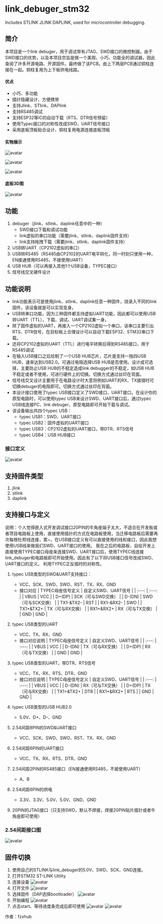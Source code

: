 # link_debuger_stm32
Includes STLINK JLINK DAPLINK, used for microcontroller debugging.
## 简介
本项目是一个link debuger，用于调试带有JTAG、SWD接口的微控制器。由于SWD接口的优势，以及本项目宗旨是做一个美观、小巧、功能全的调试器，因此查阅了许多开源电路、开源固件。最终做了该PCB。由上下两层PCB通过铜柱连接在一起。铜柱复用为上下板供电线路。
#### 优点
- 小巧、多功能
- 插针隐藏设计、方便携带
- 支持Jlink、STlink、DAPlink
- 支持RS485调试
- 支持ESP32等IC的自动下载（RTS、DTR信号预留）
- 使用Typec接口的对称性改成SWD、UART信号接口
- 采用底板顶板贴合设计、铜柱复用电源连接底板顶板
#### 实物展示
![avatar](image/2.jpg)

![avatar](image/1.jpg)

![avatar](image/3.jpg)

#### **底板3D图**
![avatar](image/link4.png)

## 功能
1. debuger（jlink、stlink、daplink任意中的一种）
	- SWD接口下载和调试功能
	- link虚拟的串口功能（需要jlink、stlink、daplink固件支持）
	- link支持拖拽下载（需要jlink、stlink、daplink固件支持）
2. USB转UART（CP2102虚拟的串口）
3. USB转RS485（RS485由CP2102的UART电平转化，同一时刻只使用一种，EN接通使用RS485，不接使用UART）
4. USB HUB（可以再接入其他1个USB设备，TYPEC接口）
5. 信号线交叉硬件设计
## 功能说明
- link功能表示可是使用jlink、stlink、daplink任意一种固件，烧录入不同的link固件，该设备就是可以实现变身。
- USB转串口功能，因为三种固件都支持虚拟UART功能，因此都可以使用USB转UART（TTL），下载、调试、UART调试集一身。
- 除了固件虚拟的UART，再接入一个CP2102虚拟一个串口，该串口主要引出RTS、DTR信号，在目标板上合理设计可以自动下载ESP32、STM32串口下载。
- 还将CP2102虚拟的UART（TTL）进行电平转换后得到RS485接口，用于RS485调试
- 在输入USB接口之后绘制了一个USB HUB芯片，芯片是支持一拖四USB HUB，速率达到USB2.0。可通过电阻选择USB HUB是否使用。设计成可选择，主要防止USB HUB的不稳定造成link debugger的不稳定，如USB HUB不稳定或者不使用，可进行硬件上的切换。切换方式通过丝印在背面。
- 信号线交叉设计主要用于在电路设计时大意将例如UART的RX、TX接错时可切换debuger的电阻即可。切换方式通过丝印在背面。
- 本设计接口使用了typec USB接口定义了SWD接口、UART接口。在设计你的原型电路时，可以使用typec USB来设计SWD、UART接口后，通过typec USB线连接PC、link debuger、原型电路即可开始下载与调试。
- 该设备输出共四个typec USB：
  - typec USB1：SWD、UART接口
  - typec USB2：固件虚拟的UART接口 
  - typec USB3：CP2102虚拟的UART接口，带DTR、RTS信号
  - typec USB4：USB HUB接口
### **接口定义**
![avatar](image/link3.png)
## 支持固件类型
1. jlink
2. stlink
3. daplink
## 支持接口与定义
说明：个人觉得嵌入式开发调试接口20PIN的牛角座端子太大，不适合在开发板或者项目电路板上使用，直接使用插针的方式在电路板使用，当迁移电路板后需要再次每根杜邦线连接，累~，在USB接口定义有可以直接使用的线和接口，因此我想使用USB线来做我们SWD、UART接口的使用。
我在之后的电路板、自绘开发上直接使用TYPEC接口母座来连接SWD、UART接口后，使用TYPEC线连接link_debuger和电路板即可开始使用。因此有了以下将USB接口信号改成SWD、UART接口的定义。
利用TYPEC正反插时的对称性。
1. typec USB类型的SWD&UART支持接口：
	- VCC、SCK、SWD、SWO、RST、TX、RX、GND
	- 接口对应
        | TYPEC母座信号定义 | 自定义SWD、UART信号 |
        | :---: | :---: |
        | VBUS | VCC |
        | D+(DP) | SCK（可与SWD交换） |
        | D-(DN) | SWD（可与SCK交换） |
        | TX1-&TX2- | RST |
        | RX1-&RX2-  | SWO |
        | TX1+&TX2+ | TX（可与RX交换） |
        | RX1+&RX2+ | RX（可与TX交换） |
        | GND | GND |

2. typec USB类型的UART
	- VCC、TX、RX、GND
	- 接口对应说明
        | TYPEC母座信号定义 | 自定义SWD、UART信号 |
        | :---: | :---: |
        | VBUS | VCC |
        | D-(DN) | TX（可与RX交换） |
        | D+(DP) | RX（可与TX交换） |
        | GND | GND |
3. typec USB类型的UART，带DTR、RTS信号
	- VCC、TX、RX、RTS、DTR、GND
	- 接口对应说明
        | TYPEC母座信号定义 | 自定义SWD、UART信号 |
        | :---: | :---: |
        | VBUS | VCC |
        | D-(DN) | RX（可与TX交换） |
        | D+(DP) | TX（可与RX交换） |
        | TX1+&TX2+ | DTR |
        | RX1+&RX2+ | RTS |
        | GND | GND |
4. typec USB类型的USB HUB2.0
	- 5.0V、D+、D-、GND
5. 2.54间距8PIN的SWD&UART接口
	- VCC、SCK、SWD、SWO、RST、TX、RX、GND
6. 2.54间距6PIN的UART接口
	- VCC、TX、RX、RTS、DTR、GND
7. 2.54间距2PIN的RS485接口（EN接通使用RS485，不接使用UART）
	- A、B
8. 2.54间距6PIN的供电
	- 3.3V、3.3V、5.0V、5.0V、GND、GND
9. 20PIN的JTAG接口（只支持SWD，默认不焊接，焊接20PIN贴片插针或者牛角座即可使用）
### **2.54间距接口图**
![avatar](image/link5.png)
## 固件切换
1. 使用自己的STLINK与link_debuger的5.0V、SWD、SCK、GND连接。
2. 打开STM32 ST-LINK Utility
3. 连接设备
![avatar](image/prog1.png)
4. 打开文件
![avatar](image/prog2.png)
5. 选择固件（DAP选择bootloader）
![avatar](image/prog3.png)
6. 开始编程
![avatar](image/prog4.png)
7. 点击start、等待进度条完成后即可使用
![avatar](image/prog5.png)
![avatar](image/prog6.png)

作者：fzxhub
